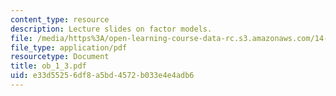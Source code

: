 ```yaml
---
content_type: resource
description: Lecture slides on factor models.
file: /media/https%3A/open-learning-course-data-rc.s3.amazonaws.com/14-462-advanced-macroeconomics-ii-spring-2007/e33d55256df8a5bd4572b033e4e4adb6_ob_1_3.pdf
file_type: application/pdf
resourcetype: Document
title: ob_1_3.pdf
uid: e33d5525-6df8-a5bd-4572-b033e4e4adb6
---
```

